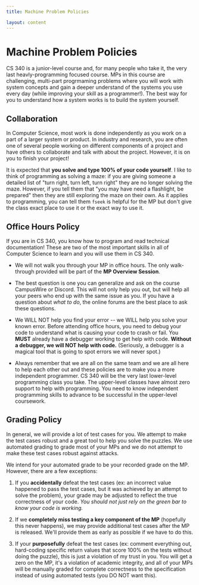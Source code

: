 ```yaml
---
title: Machine Problem Policies

layout: content
---
```


# Machine Problem Policies

CS 340 is a junior-level course and, for many people who take it, the very last heavly-programming focused course.  MPs in this course are challenging, multi-part progrmaming problems where you will work with system concepts and gain a deeper understand of the systems you use every day (while improving your skill as a programmer!).  The best way for you to understand how a system works is to build the system yourself.


## Collaboration

In Computer Science, most work is done independently as you work on a part of a larger system or product.  In industry and research, you are often one of several people working on different components of a project and have others to collaborate and talk with about the project.  However, it is on you to finish your project!

It is expected that **you solve and type 100% of your code yourself**.  I like to think of programming as solving a maze: if you are giving someone a detailed list of "turn right, turn left, turn right" they are no longer solving the maze.  However, if you tell them that "you may have need a flashlight, be prepared" then they are still exploring the maze on their own.  As it applies to programming, you can tell them `fseek` is helpful for the MP but don't give the class exact place to use it or the exact way to use it.


## Office Hours Policy

If you are in CS 340, you know how to program and read technical documentation!  These are two of the most important skills in all of Computer Science to learn and you will use them in CS 340.

- We will not walk you through your MP in office hours.  The only walk-through provided will be part of the **MP Overview Session**.

- The best question is one you can generalize and ask on the course CampusWire or Discord.  This will not only help you out, but will help all your peers who end up with the same issue as you.  If you have a question about *what to do*, the online forums are the best place to ask these questions.

- We WILL NOT help you find your error -- we WILL help you solve your known error.  Before attending office hours, you need to debug your code to understand what is causing your code to crash or fail.  You **MUST** already have a debugger working to get help with code.  **Without a debugger, we will NOT help with code.** (Seriously, a debugger is a magical tool that is going to spot errors we will never spot.)

- Always remember that we are all on the same team and we are all here to help each other out and these policies are to make you a more independent programmer.  CS 340 will be the very last lower-level programming class you take.  The upper-level classes have almost zero support to help with programming.  You need to know independent programming skills to advance to be successful in the upper-level coursework.


## Grading Policy

In general, we will provide a lot of test cases for you.  We attempt to make the test cases robust and a great tool to help you solve the puzzles.  We use automated grading to grade most of your MPs and we do not attempt to make these test cases robust against attacks.

We intend for your automated grade to be your recorded grade on the MP.  However, there are a few exceptions:

1. If you **accidentally** defeat the test cases (ex: an incorrect value happened to pass the test cases, but it was achieved by an attempt to solve the problem), your grade may be adjusted to reflect the true correctness of your code.  *You should not just rely on the green bar to know your code is working.*

2. If we **completely miss testing a key component of the MP** (hopefully this never happens), we may provide additional test cases after the MP is released.  We'll provide them as early as possible if we have to do this.

3. If your **purposefully** defeat the test cases (ex: comment everything out, hard-coding specific return values that score 100% on the tests without doing the puzzle), this is just a violation of my trust in you.  You will get a zero on the MP, it's a violation of academic integrity, and all of your MPs will be manually graded for complete correctness to the specification instead of using automated tests (you DO NOT want this).

